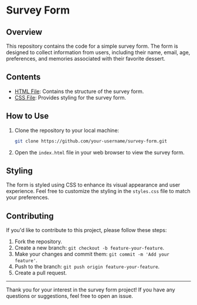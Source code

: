 # Survey Form

## Overview

This repository contains the code for a simple survey form. The form is designed to collect information from users, including their name, email, age, preferences, and memories associated with their favorite dessert.

## Contents

- [HTML File](index.html): Contains the structure of the survey form.
- [CSS File](styles.css): Provides styling for the survey form.

## How to Use

1. Clone the repository to your local machine:

    ```bash
    git clone https://github.com/your-username/survey-form.git
    ```

2. Open the `index.html` file in your web browser to view the survey form.

## Styling

The form is styled using CSS to enhance its visual appearance and user experience. Feel free to customize the styling in the `styles.css` file to match your preferences.

## Contributing

If you'd like to contribute to this project, please follow these steps:

1. Fork the repository.
2. Create a new branch: `git checkout -b feature-your-feature`.
3. Make your changes and commit them: `git commit -m 'Add your feature'`.
4. Push to the branch: `git push origin feature-your-feature`.
5. Create a pull request.



---

Thank you for your interest in the survey form project! If you have any questions or suggestions, feel free to open an issue.
